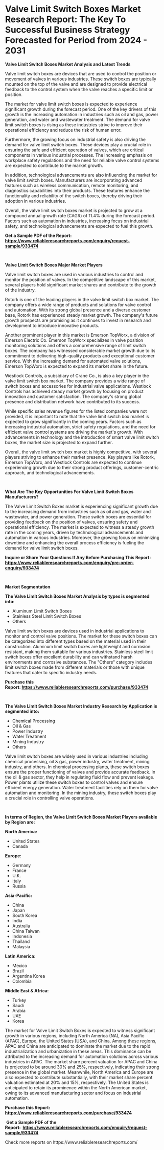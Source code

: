 <p><h1>Valve Limit Switch Boxes Market Research Report: The Key To Successful Business Strategy Forecasted for Period from 2024 - 2031</h1></p><p><strong>Valve Limit Switch Boxes Market Analysis and Latest Trends</strong></p>
<p><p>Valve limit switch boxes are devices that are used to control the position or movement of valves in various industries. These switch boxes are typically mounted on the top of the valve and are designed to provide electrical feedback to the control system when the valve reaches a specific limit or position.</p><p>The market for valve limit switch boxes is expected to experience significant growth during the forecast period. One of the key drivers of this growth is the increasing automation in industries such as oil and gas, power generation, and water and wastewater treatment. The demand for valve limit switch boxes is rising as these industries strive to improve their operational efficiency and reduce the risk of human error.</p><p>Furthermore, the growing focus on industrial safety is also driving the demand for valve limit switch boxes. These devices play a crucial role in ensuring the safe and efficient operation of valves, which are critical components in various industrial processes. The increasing emphasis on workplace safety regulations and the need for reliable valve control systems are expected to contribute to the market growth.</p><p>In addition, technological advancements are also influencing the market for valve limit switch boxes. Manufacturers are incorporating advanced features such as wireless communication, remote monitoring, and diagnostics capabilities into their products. These features enhance the functionality and reliability of the switch boxes, thereby driving their adoption in various industries.</p><p>Overall, the valve limit switch boxes market is projected to grow at a compound annual growth rate (CAGR) of 11.4% during the forecast period. Factors such as automation in industries, increasing focus on industrial safety, and technological advancements are expected to fuel this growth.</p></p>
<p><strong>Get a Sample PDF of the Report:&nbsp; <a href="https://www.reliableresearchreports.com/enquiry/request-sample/933474">https://www.reliableresearchreports.com/enquiry/request-sample/933474</a></strong></p>
<p>&nbsp;</p>
<p><strong>Valve Limit Switch Boxes Major Market Players</strong></p>
<p><p>Valve limit switch boxes are used in various industries to control and monitor the position of valves. In the competitive landscape of this market, several players hold significant market shares and contribute to the growth of the industry. </p><p>Rotork is one of the leading players in the valve limit switch box market. The company offers a wide range of products and solutions for valve control and automation. With its strong global presence and a diverse customer base, Rotork has experienced steady market growth. The company's future growth prospects are promising as it continues to invest in research and development to introduce innovative products.</p><p>Another prominent player in this market is Emerson TopWorx, a division of Emerson Electric Co. Emerson TopWorx specializes in valve position monitoring solutions and offers a comprehensive range of limit switch boxes. The company has witnessed considerable market growth due to its commitment to delivering high-quality products and exceptional customer service. With the increasing demand for automated valve solutions, Emerson TopWorx is expected to expand its market share in the future.</p><p>Westlock Controls, a subsidiary of Crane Co., is also a key player in the valve limit switch box market. The company provides a wide range of switch boxes and accessories for industrial valve applications. Westlock Controls has achieved steady market growth by focusing on product innovation and customer satisfaction. The company's strong global presence and distribution network have contributed to its success.</p><p>While specific sales revenue figures for the listed companies were not provided, it is important to note that the valve limit switch box market is expected to grow significantly in the coming years. Factors such as increasing industrial automation, strict safety regulations, and the need for efficient valve control systems are driving the market's growth. With advancements in technology and the introduction of smart valve limit switch boxes, the market size is projected to expand further.</p><p>Overall, the valve limit switch box market is highly competitive, with several players striving to enhance their market presence. Key players like Rotork, Emerson TopWorx, and Westlock Controls are expected to continue experiencing growth due to their strong product offerings, customer-centric approach, and technological advancements.</p></p>
<p>&nbsp;</p>
<p><strong>What Are The Key Opportunities For Valve Limit Switch Boxes Manufacturers?</strong></p>
<p><p>The Valve Limit Switch Boxes market is experiencing significant growth due to the increasing demand from industries such as oil and gas, water and wastewater, and power generation. These switch boxes are essential for providing feedback on the position of valves, ensuring safety and operational efficiency. The market is expected to witness a steady growth rate in the coming years, driven by technological advancements and automation in various industries. Moreover, the growing focus on minimizing downtime and enhancing the overall process efficiency is fueling the demand for valve limit switch boxes.</p></p>
<p><strong>Inquire or Share Your Questions If Any Before Purchasing This Report: <a href="https://www.reliableresearchreports.com/enquiry/pre-order-enquiry/933474">https://www.reliableresearchreports.com/enquiry/pre-order-enquiry/933474</a></strong></p>
<p>&nbsp;</p>
<p><strong>Market Segmentation</strong></p>
<p><strong>The Valve Limit Switch Boxes Market Analysis by types is segmented into:</strong></p>
<p><ul><li>Aluminum Limit Switch Boxes</li><li>Stainless Steel Limit Switch Boxes</li><li>Others</li></ul></p>
<p><p>Valve limit switch boxes are devices used in industrial applications to monitor and control valve positions. The market for these switch boxes can be categorized into different types based on the material used in their construction. Aluminum limit switch boxes are lightweight and corrosion resistant, making them suitable for various industries. Stainless steel limit switch boxes offer excellent durability and can withstand harsh environments and corrosive substances. The "Others" category includes limit switch boxes made from different materials or those with unique features that cater to specific industry needs.</p></p>
<p><strong>Purchase this Report:&nbsp;<a href="https://www.reliableresearchreports.com/purchase/933474">https://www.reliableresearchreports.com/purchase/933474</a></strong></p>
<p>&nbsp;</p>
<p><strong>The Valve Limit Switch Boxes Market Industry Research by Application is segmented into:</strong></p>
<p><ul><li>Chemical Processing</li><li>Oil & Gas</li><li>Power Industry</li><li>Water Treatment</li><li>Mining Industry</li><li>Others</li></ul></p>
<p><p>Valve limit switch boxes are widely used in various industries including chemical processing, oil & gas, power industry, water treatment, mining industry, and others. In chemical processing plants, these switch boxes ensure the proper functioning of valves and provide accurate feedback. In the oil & gas sector, they help in regulating fluid flow and prevent leakage. Power plants utilize these switch boxes to control valves and ensure efficient energy generation. Water treatment facilities rely on them for valve automation and monitoring. In the mining industry, these switch boxes play a crucial role in controlling valve operations.</p></p>
<p>&nbsp;</p>
<p><strong>In terms of Region, the Valve Limit Switch Boxes Market Players available by Region are:</strong></p>
<p>
    <p> <strong> North America: </strong>
        <ul>
            <li>United States</li>
            <li>Canada</li>
        </ul>
        </p> 
    <p> <strong> Europe: </strong>
        <ul>
            <li>Germany</li>
            <li>France</li>
            <li>U.K.</li>
            <li>Italy</li>
            <li>Russia</li>
        </ul>
        </p> 
    <p> <strong> Asia-Pacific: </strong>
        <ul>
            <li>China</li>
            <li>Japan</li>
            <li>South Korea</li>
            <li>India</li>
            <li>Australia</li>
            <li>China Taiwan</li>
            <li>Indonesia</li>
            <li>Thailand</li>
            <li>Malaysia</li>
        </ul>
        </p> 
    <p> <strong> Latin America: </strong>
        <ul>
            <li>Mexico</li>
            <li>Brazil</li>
            <li>Argentina Korea</li>
            <li>Colombia</li>
        </ul>
        </p> 
    <p> <strong> Middle East & Africa: </strong>
        <ul>
            <li>Turkey</li>
            <li>Saudi</li>
            <li>Arabia</li>
            <li>UAE</li>
            <li>Korea</li>
        </ul>
    </p>
    </p>
<p><p>The market for Valve Limit Switch Boxes is expected to witness significant growth in various regions, including North America (NA), Asia Pacific (APAC), Europe, the United States (USA), and China. Among these regions, APAC and China are anticipated to dominate the market due to the rapid industrialization and urbanization in these areas. This dominance can be attributed to the increasing demand for automation solutions across various industries in APAC. The market share percent valuation for APAC and China is projected to be around 30% and 25%, respectively, indicating their strong presence in the global market. Meanwhile, North America and Europe are also expected to contribute substantially, with their market share percent valuation estimated at 20% and 15%, respectively. The United States is anticipated to retain its prominence within the North American market, owing to its advanced manufacturing sector and focus on industrial automation.</p></p>
<p><strong>Purchase this Report: <a href="https://www.reliableresearchreports.com/purchase/933474">https://www.reliableresearchreports.com/purchase/933474</a></strong></p>
<p>&nbsp;<strong>Get a Sample PDF of the Report:&nbsp;&nbsp;<a href="https://www.reliableresearchreports.com/enquiry/request-sample/933474">https://www.reliableresearchreports.com/enquiry/request-sample/933474</a></strong></p>
<p><strong></strong></p>
<p>Check more reports on https://www.reliableresearchreports.com/</p>
